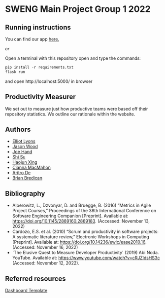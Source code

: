 # SWENG Main Project Group 1 2022

## Running instructions

You can find our app [here.](https://group1-performance-measurer.herokuapp.com/)

*or*

Open a terminal with this repository open and type the commands:
```Python
pip install -r requirements.txt
flask run
```
and open http://localhost:5000/ in browser

## Productivity Measurer

We set out to measure just how productive teams were based off their repository statistics. 
We outline our rationale within the website.

## Authors
- [Elliot Lyons](https://github.com/elliot-lyons)
- [Jason Wood](https://github.com/jawood25)
- [Joe Hand](https://github.com/JDABH)
- [Shi Su](https://github.com/JackySu)
- [Haojun Xing](https://github.com/Haojun6)
- [Cianna MacMahon](https://github.com/ciannamacmahon)
- [Aritro De](https://github.com/AritroDe)
- [Brian Bredican](https://github.com/BrianGitHub1)

## Bibliography

- Alperowitz, L., Dzvonyar, D. and Bruegge, B. (2016) “Metrics in Agile Project Courses,” Proceedings of the 38th International Conference on Software Engineering Companion [Preprint]. Available at: https://doi.org/10.1145/2889160.2889183. (Accessed: November 13, 2022)
- Cardozo, E.S. et al. (2010) “Scrum and productivity in software projects: A systematic literature review,” Electronic Workshops in Computing [Preprint]. Available at: https://doi.org/10.14236/ewic/ease2010.16. (Accessed: November 16, 2022)
- 'The Elusive Quest to Measure Developer Productivity' (2019) Abi Noda. YouTube. Available at: https://www.youtube.com/watch?v=cRJZldsHS3c (Accessed: November 12, 2022). 

## Referred resources
[Dashboard Template](https://github.com/JackySu/dashboard-template)
